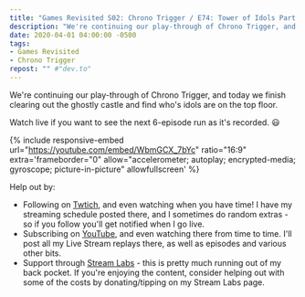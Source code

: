 ```yaml
---
title: "Games Revisited S02: Chrono Trigger / E74: Tower of Idols Part 2"
description: "We're continuing our play-through of Chrono Trigger, and today we finish clearing out the ghostly castle and find who's idols are on the top floor."
date: 2020-04-01 04:00:00 -0500
tags:
- Games Revisited
- Chrono Trigger
repost: "" #"dev.to"
---
```


We're continuing our play-through of Chrono Trigger, and today we finish clearing out the ghostly castle and find who's idols are on the top floor.

Watch live if you want to see the next 6-episode run as it's recorded. :smiley:
<!--more-->

{% include responsive-embed url="https://youtube.com/embed/WbmGCX_7bYc" ratio="16:9" extra='frameborder="0" allow="accelerometer; autoplay; encrypted-media; gyroscope; picture-in-picture" allowfullscreen' %}

Help out by:
 * Following on [Twtich](https://twitch.tv/AnonJr_Live), and even watching when you have time! I have my streaming schedule posted there, and I sometimes do random extras - so if you follow you'll get notified when I go live.
 * Subscribing on [YouTube](http://www.youtube.com/channel/UCXafqhKHbkSUIrq0LAuu0tw), and even watching there from time to time. I'll post all my Live Stream replays there, as well as episodes and various other bits.
 * Support through [Stream Labs](https://streamlabs.com/anonjr_live) - this is pretty much running out of my back pocket. If you're enjoying the content, consider helping out with some of the costs by donating/tipping on my Stream Labs page.